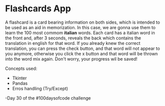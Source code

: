 # Flashcards App

A flashcard is a card bearing information on both sides, which is intended to be used as an aid in memorization. In this case, we are gonna use them to learn the 100 most commom **italian** words.
Each card has a italian word in the front and, after 3 seconds, reveals the back which contains the translation in english for that word. If you already knew the correct translation, you can press the check button, and that word will not appear to you anymore, otherwise you click the x button and that word will be thrown into the word mix again. Don't worry, your progress wil be saved!

Concepts used:
<ul>
	<li>Tkinter</li> 
	<li>Pandas</li> 
	<li>Erros handling (Try/Except)</li> 
</ul>

-Day 30 of the #100daysofcode challenge
